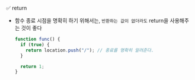 ✅ return

* 함수 종료 시점을 명확히 하기 위해서는, `반환하는 값이 없더라도` return을 사용해주는 것이 좋다
  ```js
  function func() {
    if (true) {
      return location.push("/"); // 종료를 명확히 알려준다.
    }

    return 1;
  }
  ```
